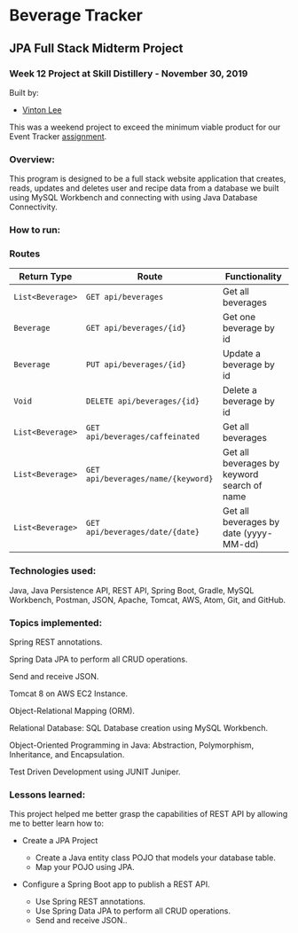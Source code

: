 # Beverage Tracker

## JPA Full Stack Midterm Project

### Week 12 Project at Skill Distillery - November 30, 2019

Built by:
* [Vinton Lee](https://github.com/vintonl)

This was a weekend project to exceed the minimum viable product for our Event Tracker [assignment](https://github.com/vintonl/EventTrackerProject/blob/master/Assignment.md).

### Overview:

This program is designed to be a full stack website application that creates, reads, updates and deletes user and recipe data from a database we built using MySQL Workbench and connecting with using Java Database Connectivity.

### How to run:

### Routes

| Return Type    | Route                 | Functionality            |
|----------------|-----------------------|--------------------------|
| `List<Beverage>` |`GET api/beverages`| Get all beverages   |
| `Beverage`       |`GET api/beverages/{id}`| Get one beverage by id |
| `Beverage`       |`PUT api/beverages/{id}`| Update a beverage by id|
| `Void`       |`DELETE api/beverages/{id}`| Delete a beverage by id|
| `List<Beverage>` |`GET api/beverages/caffeinated`| Get all beverages   |
| `List<Beverage>` |`GET api/beverages/name/{keyword}`| Get all beverages by keyword search of name   |
| `List<Beverage>` |`GET api/beverages/date/{date}`| Get all beverages by date (yyyy-MM-dd)   |

### Technologies used:

Java, Java Persistence API, REST API, Spring Boot, Gradle, MySQL Workbench, Postman, JSON, Apache, Tomcat, AWS, Atom, Git, and GitHub.

### Topics implemented:

Spring REST annotations.

Spring Data JPA to perform all CRUD operations.

Send and receive JSON.

Tomcat 8 on AWS EC2 Instance.

Object-Relational Mapping (ORM).

Relational Database: SQL Database creation using MySQL Workbench.

Object-Oriented Programming in Java: Abstraction, Polymorphism, Inheritance, and Encapsulation.

Test Driven Development using JUNIT Juniper.

### Lessons learned:

This project helped me better grasp the capabilities of REST API by allowing me to better learn how to:
* Create a JPA Project
  * Create a Java entity class POJO that models your database table.
  * Map your POJO using JPA.

* Configure a Spring Boot app to publish a REST API.
  * Use Spring REST annotations.
  * Use Spring Data JPA to perform all CRUD operations.
  * Send and receive JSON..
